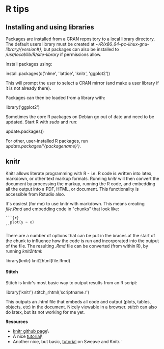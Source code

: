 # R tips

## Installing and using libraries

Packages are installed from a CRAN repository to a local library
directory. The default users library must be created at
*~/R/x86_64-pc-linux-gnu-library/{version#}*, but packages can also
be installed to */usr/local/lib/R/site-library* if permissions allow.

Install packages using:

  install.packages(c('nlme', 'lattice', 'knitr', 'ggplot2'))

This will prompt the user to select a CRAN mirror (and make a user
library if it is not already there).

Packages can then be loaded from a library with:

  library('ggplot2')

Sometimes the core R packages on Debian go out of date and need to be
updated. Start R with *sudo* and run:

  update.packages()

For other, user-installed R packages, run
*update.packages('{packagename}')*.

## knitr

Knitr allows literate programming with R - i.e. R code is written into
latex, markdown, or other text markup formats. Running *knitr* will then
convert the document by processing the markup, running the R code, and
embedding all the output into a PDF, HTML, or document. This
functionality is accessible from Rstudio also.

It's easiest (for me) to use knitr with markdown. This means creating
*file.Rmd* and embedding code in "chunks" that look like:

~~~
```{r}
  plot(y ~ x)
```
~~~

There are a number of options that can be put in the braces at the start
of the chunk to influence how the code is run and incorporated into the
output of the file. The resulting *.Rmd* file can be converted (from
within R), by running *knit2html*:

  library(knitr)
  knit2html(file.Rmd)

#### Stitch

Stitch is knitr's most basic way to output results from an R script:

library('knitr')
stitch_rhtml('scriptname.r')

This outputs an .html file that embeds all code and output (plots,
tables, objects, etc) in the document. Nicely viewable in a browser.
*stitch* can also do latex, but its not working for me yet.

 **Resources**

* [knitr github page](https://github.com/yihui/knitr#readme)\
* A nice [tutorial](http://biostat.mc.vanderbilt.edu/wiki/Main/KnitrHowto)\
* Another nice, but basic, [tutorial](http://gforge.se/2012/08/getting-started-with-knitr-and-sweave/) on Sweave and Knitr.`
